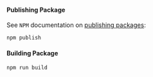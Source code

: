 #### Publishing Package

See `NPM` documentation on [publishing packages](https://docs.npmjs.com/packages-and-modules/contributing-packages-to-the-registry):

    npm publish

#### Building Package

    npm run build
